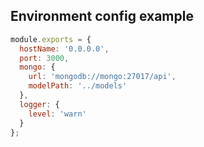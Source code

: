 ## Environment config example
```js
module.exports = {
  hostName: '0.0.0.0',
  port: 3000,
  mongo: {
    url: 'mongodb://mongo:27017/api',
    modelPath: '../models'
  },
  logger: {
    level: 'warn'
  }
};
```